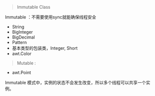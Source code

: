 > Immutable Class

Immutable ：不需要使用sync就能确保线程安全<br>
- String <br>
- BigInteger <br>
- BigDecimal <br>
- Pattern <br>
- 基本类型的包装类，Integer, Short <br>
- awt.Color <br>

> Mutable :
- awt.Point <br>

Immutable 模式中，实例的状态不会发生改变，所以多个线程可以共享一个实例。
